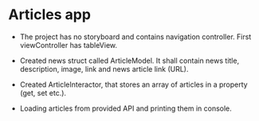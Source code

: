 #  Articles app

- The project has no storyboard and contains navigation controller. First viewController has tableView.

- Created news struct called ArticleModel. It shall contain news title, description, image, link and news article link (URL).

- Created ArticleInteractor, that stores an array of articles in a property (get, set etc.).

- Loading articles from provided API and printing them in console.
